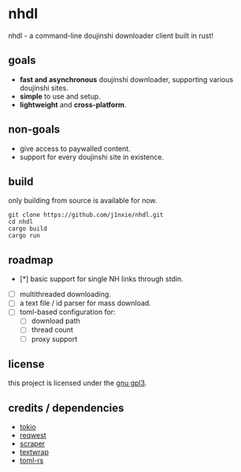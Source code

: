 # nhdl
nhdl - a command-line doujinshi downloader client built in rust!
## goals
- **fast and asynchronous** doujinshi downloader, supporting various doujinshi sites.
- **simple** to use and setup.
- **lightweight** and **cross-platform**.
## non-goals
- give access to paywalled content.
- support for every doujinshi site in existence.
## build
only building from source is available for now.
```
git clone https://github.com/j1nxie/nhdl.git
cd nhdl
cargo build
cargo run
```
## roadmap
- [*] basic support for single NH links through stdin.
- [ ] multithreaded downloading.
- [ ] a text file / id parser for mass download.
- [ ] toml-based configuration for:
    - [ ] download path
    - [ ] thread count
    - [ ] proxy support
## license
this project is licensed under the [gnu gpl3](https://gnu.org/licenses/gpl-3.0.en.html).
## credits / dependencies
- [tokio](https://github.com/tokio-rs/tokio)
- [reqwest](https://github.com/seanmonstar/reqwest)
- [scraper](https://github.com/causal-agent/scraper)
- [textwrap](https://github.com/mgeisler/textwrap)
- [toml-rs](https://github.com/alexcrichton/toml-rs)
